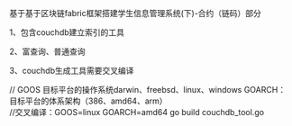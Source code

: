 基于基于区块链fabric框架搭建学生信息管理系统(下)-合约（链码）部分   

1、包含couchdb建立索引的工具   

2、富查询、普通查询  

3、couchdb生成工具需要交叉编译  

// GOOS 目标平台的操作系统darwin、freebsd、linux、windows GOARCH：目标平台的体系架构（386、amd64、arm）  
//交叉编译：GOOS=linux GOARCH=amd64 go build couchdb_tool.go  
